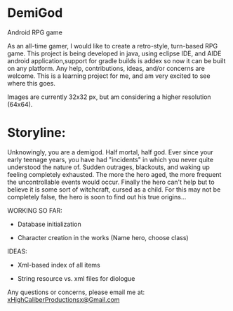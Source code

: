 DemiGod
=======

Android RPG game


 As an all-time gamer, I would like to create a retro-style, 
 turn-based RPG game. This project is being developed in java, using
 eclipse IDE, and AIDE android application,support for gradle builds is addex so now it can be built on any platform. 
 Any help, contributions,
 ideas, and/or concerns are welcome. This is a learning project for me,
 and am very excited to see where this goes.
 
 Images are currently 32x32 px, but am considering a higher resolution (64x64). 
 

Storyline:
=========

Unknowingly, you are a demigod. Half mortal, half god. Ever since your early teenage years, you have had "incidents" 
in which you never quite understood the nature of. Sudden outrages, blackouts, and waking up feeling completely exhausted.
The more the hero aged, the more frequent the uncontrollable events would occur. Finally the hero can't help but to believe
it is some sort of witchcraft, cursed as a child. For this may not be completely false, the hero is soon to find out his
true origins...
 
 
 WORKING SO FAR:
 
 * Database initialization
 
 * Character creation in the works (Name hero, choose class)
 
 IDEAS:
 
 * Xml-based index of all items
 
 * String resource vs. xml files for diologue
 
 
 
 Any questions or concerns, please email me at: 
 xHighCaliberProductionsx@Gmail.com
